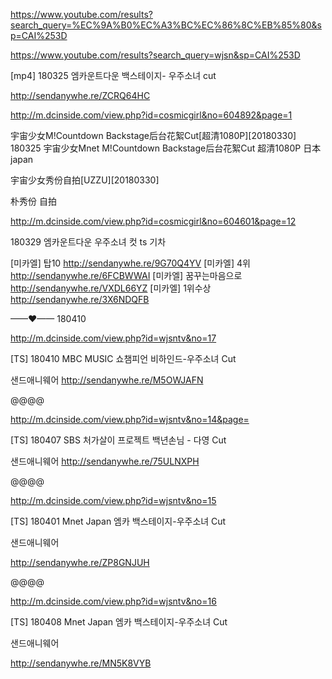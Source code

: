 https://www.youtube.com/results?search_query=%EC%9A%B0%EC%A3%BC%EC%86%8C%EB%85%80&sp=CAI%253D

https://www.youtube.com/results?search_query=wjsn&sp=CAI%253D

[mp4] 180325 엠카운트다운 백스테이지- 우주소녀 cut

http://sendanywhe.re/ZCRQ64HC

http://m.dcinside.com/view.php?id=cosmicgirl&no=604892&page=1

宇宙少女M!Countdown Backstage后台花絮Cut[超清1080P][20180330]
180325 宇宙少女Mnet M!Countdown Backstage后台花絮Cut 超清1080P
日本  japan

宇宙少女秀份自拍[UZZU][20180330]

朴秀份  自拍  


http://m.dcinside.com/view.php?id=cosmicgirl&no=604601&page=12

180329 엠카운트다운 우주소녀 컷 ts 기차

[미카엘]
탑10 http://sendanywhe.re/9G70Q4YV
[미카엘]
4위 http://sendanywhe.re/6FCBWWAI
[미카엘]
꿈꾸는마음으로 http://sendanywhe.re/VXDL66YZ
[미카엘]
1위수상 http://sendanywhe.re/3X6NDQFB

——♥—— 180410

http://m.dcinside.com/view.php?id=wjsntv&no=17

[TS] 180410 MBC MUSIC 쇼챔피언 비하인드-우주소녀 Cut

샌드애니웨어
http://sendanywhe.re/M5OWJAFN

@@@@

http://m.dcinside.com/view.php?id=wjsntv&no=14&page=

[TS] 180407 SBS 처가살이 프로젝트 백년손님 - 다영 Cut

샌드애니웨어
http://sendanywhe.re/75ULNXPH

@@@@

http://m.dcinside.com/view.php?id=wjsntv&no=15

[TS] 180401 Mnet Japan 엠카 백스테이지-우주소녀 Cut

샌드애니웨어 

http://sendanywhe.re/ZP8GNJUH

@@@@

http://m.dcinside.com/view.php?id=wjsntv&no=16

[TS] 180408 Mnet Japan 엠카 백스테이지-우주소녀 Cut

샌드애니웨어 

http://sendanywhe.re/MN5K8VYB



